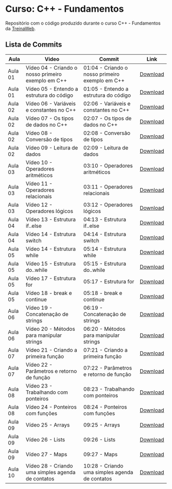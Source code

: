 # Curso: C++ - Fundamentos

Repositório com o código produzido durante o curso C++ - Fundamentos da [TreinaWeb](https://www.treinaweb.com.br/).

## Lista de Commits

| Aula    | Video                                              | Commit                                          | Link                                                                                                                    |
| ------- | -------------------------------------------------- | ----------------------------------------------- | ----------------------------------------------------------------------------------------------------------------------- |
| Aula 01 | Vídeo 04 - Criando o nosso primeiro exemplo em C++ | 01:04 - Criando o nosso primeiro exemplo em C++ | [Download](https://github.com/treinaweb/treinaweb-cpp-fundamentos/archive/ff7fb66932c674c6427d012f793869b0ef3ee1fd.zip) |
| Aula 01 | Vídeo 05 - Entendo a estrutura do código           | 01:05 - Entendo a estrutura do código           | [Download](https://github.com/treinaweb/treinaweb-cpp-fundamentos/archive/88e4fbfedca8a20615d529d0b73f47c679f482a4.zip) |
| Aula 02 | Vídeo 06 - Variáveis e constantes no C++           | 02:06 - Variáveis e constantes no C++           | [Download](https://github.com/treinaweb/treinaweb-cpp-fundamentos/archive/456dd9f1a2be103c0b1e30de7b0883fc87b7e9e1.zip) |
| Aula 02 | Vídeo 07 - Os tipos de dados no C++                | 02:07 - Os tipos de dados no C++                | [Download](https://github.com/treinaweb/treinaweb-cpp-fundamentos/archive/62cdca5a264aad574aeaac6e16bd27588594994a.zip) |
| Aula 02 | Vídeo 08 - Conversão de tipos                      | 02:08 - Conversão de tipos                      | [Download](https://github.com/treinaweb/treinaweb-cpp-fundamentos/archive/782d2daf2360e1caacbd306e394b9127e51d0ac3.zip) |
| Aula 02 | Vídeo 09 - Leitura de dados                        | 02:09 - Leitura de dados                        | [Download](https://github.com/treinaweb/treinaweb-cpp-fundamentos/archive/2cd88e3547582f964cf81ea0045809d9716549a4.zip) |
| Aula 03 | Vídeo 10 - Operadores aritméticos                  | 03:10 - Operadores aritméticos                  | [Download](https://github.com/treinaweb/treinaweb-cpp-fundamentos/archive/8ab57805a74454572c29e6dad95f2566e4daf3ad.zip) |
| Aula 03 | Vídeo 11 - Operadores relacionais                  | 03:11 - Operadores relacionais                  | [Download](https://github.com/treinaweb/treinaweb-cpp-fundamentos/archive/8f7268a7744dd444b6c2915c9f2ee0f03cddab87.zip) |
| Aula 03 | Vídeo 12 - Operadores lógicos                      | 03:12 - Operadores lógicos                      | [Download](https://github.com/treinaweb/treinaweb-cpp-fundamentos/archive/fd9c13d7d8d66a36edb294fcfacfab74b40b405a.zip) |
| Aula 04 | Vídeo 13 - Estrutura if..else                      | 04:13 - Estrutura if..else                      | [Download](https://github.com/treinaweb/treinaweb-cpp-fundamentos/archive/70a53290cba2e495eaba8116a806e5fff45aa37f.zip) |
| Aula 04 | Vídeo 14 - Estrutura switch                        | 04:14 - Estrutura switch                        | [Download](https://github.com/treinaweb/treinaweb-cpp-fundamentos/archive/5b107ffd3a85212a038736e40c6dcfd1d4a9ec01.zip) |
| Aula 05 | Vídeo 14 - Estrutura while                         | 05:14 - Estrutura while                         | [Download](https://github.com/treinaweb/treinaweb-cpp-fundamentos/archive/ef49a0cd5946d444a6060b9ae9e7aa6537e00d54.zip) |
| Aula 05 | Vídeo 15 - Estrutura do..while                     | 05:15 - Estrutura do..while                     | [Download](https://github.com/treinaweb/treinaweb-cpp-fundamentos/archive/5e3e69cd36b8247ec174d39fa68f5e21b51fbb14.zip) |
| Aula 05 | Vídeo 17 - Estrutura for                           | 05:17 - Estrutura for                           | [Download](https://github.com/treinaweb/treinaweb-cpp-fundamentos/archive/97a04209946f0404cb426a374b69210bb886bcfa.zip) |
| Aula 05 | Vídeo 18 - break e continue                        | 05:18 - break e continue                        | [Download](https://github.com/treinaweb/treinaweb-cpp-fundamentos/archive/56f69ed2cb49535bcb2d67ddc22cb6618e023693.zip) |
| Aula 06 | Vídeo 19 - Concatenação de strings                 | 06:19 - Concatenação de strings                 | [Download](https://github.com/treinaweb/treinaweb-cpp-fundamentos/archive/63452aa8a88b375cad63b534351c7735f81f6096.zip) |
| Aula 06 | Vídeo 20 - Métodos para manipular strings          | 06:20 - Métodos para manipular strings          | [Download](https://github.com/treinaweb/treinaweb-cpp-fundamentos/archive/82c7aac206fded23b08ec68926bf9fb31abf7622.zip) |
| Aula 07 | Vídeo 21 - Criando a primeira função               | 07:21 - Criando a primeira função               | [Download](https://github.com/treinaweb/treinaweb-cpp-fundamentos/archive/82f5dcb8e3f96d0b0e1212ed9abc5085cf912cb0.zip) |
| Aula 07 | Vídeo 22 - Parâmetros e retorno de função          | 07:22 - Parâmetros e retorno de função          | [Download](https://github.com/treinaweb/treinaweb-cpp-fundamentos/archive/b893bcd4feb84df6565f164edaed1dc5eeb3f23e.zip) |
| Aula 08 | Vídeo 23 - Trabalhando com ponteiros               | 08:23 - Trabalhando com ponteiros               | [Download](https://github.com/treinaweb/treinaweb-cpp-fundamentos/archive/1d67ee62553ceb595d7432c8a73792492c21780a.zip) |
| Aula 08 | Vídeo 24 - Ponteiros com funções                   | 08:24 - Ponteiros com funções                   | [Download](https://github.com/treinaweb/treinaweb-cpp-fundamentos/archive/e577bba1a95458794ba907f44cf4660478ef574d.zip) |
| Aula 09 | Vídeo 25 - Arrays                                  | 09:25 - Arrays                                  | [Download](https://github.com/treinaweb/treinaweb-cpp-fundamentos/archive/e56317734653096f290cf286e7b9acde9115ecec.zip) |
| Aula 09 | Vídeo 26 - Lists                                   | 09:26 - Lists                                   | [Download](https://github.com/treinaweb/treinaweb-cpp-fundamentos/archive/10fd1a784bc00a570f6e1450b5d14409a4103786.zip) |
| Aula 09 | Vídeo 27 - Maps                                    | 09:27 - Maps                                    | [Download](https://github.com/treinaweb/treinaweb-cpp-fundamentos/archive/32898c78c0a647f5eb82faba721208f89fb3ccf3.zip) |
| Aula 10 | Vídeo 28 - Criando uma simples agenda de contatos  | 10:28 - Criando uma simples agenda de contatos  | [Download](https://github.com/treinaweb/treinaweb-cpp-fundamentos/archive/b1720a15ab4b9af47e570f7738c2b906fce3aeb4.zip) |
